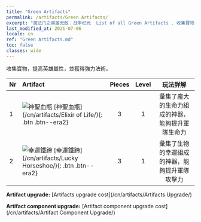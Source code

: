 ```yaml
---
title: "Green Artifacts"
permalink: /artifacts/Green Artifacts/
excerpt: "魔法门之英雄无敌：战争纪元  List of all Green Artifacts . 收集寶物，提高英雄屬性，並獲得強力法術。"
last_modified_at: 2021-07-06
locale: cn
ref: "Green Artifacts.md"
toc: false
classes: wide
---
```


  收集寶物，提高英雄屬性，並獲得強力法術。

  |  Nr  |    Artifact    | Pieces |  Level | 玩法詳解   |
  |:-----|:---------------|:------:|:------:|:--------------:|
  | 1   | ![神聖血瓶](/images/t/icon_artifact_11.png) [神聖血瓶](/cn/artifacts/Elixir of Life/){: .btn .btn--era2} | 3 | 1 | 彙集了龐大的生命力組成的神器，能夠提升軍隊生命力 |
  | 2   | ![幸運鐵蹄](/images/t/icon_artifact_12.png) [幸運鐵蹄](/cn/artifacts/Lucky Horseshoe/){: .btn .btn--era2} | 3 | 1 | 彙集了生物的幸運組成的神器，能夠提升軍隊攻擊力 |


  **Artifact upgrade:** [Artifacts upgrade cost](/cn/artifacts/Artifacts Upgrade/)

 **Artifact component upgrade:** [Artifact component upgrade cost](/cn/artifacts/Artifact Component Upgrade/)

